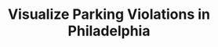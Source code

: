 ---
layout: page
title: Visualize Parking Violations in Philadelphia
description: Python, datashader
img: assets/img/parking_vio.gif
redirect: ../assets/html/parking.html
importance: 5
category: Web Application & Visualization
---